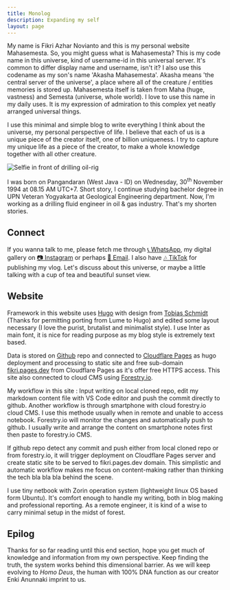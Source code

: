 ```yaml
---
title: Monolog
description: Expanding my self
layout: page
---
```


My name is Fikri Azhar Novianto and this is my personal website Mahasemesta. So, you might guess what is Mahasemesta? This is my code name in this universe, kind of username-id in this universal server. It's common to differ display name and username, isn't it? I also use this codename as my son's name 'Akasha Mahasemesta'. Akasha means 'the central server of the universe', a place where all of the creature / entities memories is stored up. Mahasemesta itself is taken from Maha (huge, vastness) and Semesta (universe, whole world). I love to use this name in my daily uses. It is my expression of admiration to this complex yet neatly arranged universal things.

I use this minimal and simple blog to write everything I think about the universe, my personal perspective of life. I believe that each of us is a unique piece of the creator itself, one of billion uniqueness. I try to capture my unique life as a piece of the creator, to make a whole knowledge together with all other creature.

![Selfie in front of drilling oil-rig](/image/selfies.jpg "It's me on the Cemara oil-field (Indramayu - West Java - ID ), taken on 23 May 2022. It's such a great opportunity to be part of this drilling operational team.")

I was born on Pangandaran (West Java - ID) on Wednesday, 30<sup>th</sup> November 1994 at 08.15 AM UTC+7. Short story, I continue studying bachelor degree in UPN Veteran Yogyakarta at Geological Engineering department. Now, I'm working as a drilling fluid engineer in oil & gas industry. That's my shorten stories.

## Connect

If you wanna talk to me, please fetch me through [📞 WhatsApp](https://wa.me/6281226594717), my digital gallery on [📷 Instagram](https://instagram.com/fikzhry) or perhaps [📧 Email](mailto:fikriazh@gmail.com). I also have [🎶 TikTok](https://tiktok.com/@mahasemesta) for publishing my vlog. Let's discuss about this universe, or maybe a little talking with a cup of tea and beautiful sunset view.

## Website

Framework in this website uses [Hugo](https://gohugo.io/) with design from [Tobias Schmidt](http://tobiasschmidt.me/) (Thanks for permitting porting from Lume to Hugo) and edited some layout necessary (I love the purist, brutalist and minimalist style). I use Inter as main font, it is nice for reading purpose as my blog style is extremely text based.

Data is stored on [Github](https://github.com/fikriazh/fikri) repo and connected to [Cloudflare Pages](https://pages.cloudflare.com/) as hugo deployment and processing to static site and free sub-domain [fikri.pages.dev](/) from Cloudflare Pages as it's offer free HTTPS access. This site also connected to cloud CMS using [Forestry.io](https://forestry.io/).

My workflow in this site : Input writing on local cloned repo, edit my markdown content file with VS Code editor and push the commit directly to github. Another workflow is through smartphone with cloud forestry.io cloud CMS. I use this methode usually when in remote and unable to access notebook. Forestry.io will monitor the changes and automatically push to github. I usually write and arrange the content on smartphone notes first then paste to forestry.io CMS.

If github repo detect any commit and push either from local cloned repo or from forestry.io, it will trigger deployment on Cloudflare Pages server and create static site to be served to fikri.pages.dev domain. This simplistic and automatic workflow makes me focus on content-making rather than thinking the tech bla bla bla behind the scene.

I use tiny netbook with Zorin operation system (lightweight linux OS based form Ubuntu). It's comfort enough to handle my writing, both in blog making and professional reporting. As a remote engineer, it is kind of a wise to carry minimal setup in the midst of forest.

## Epilog

Thanks for so far reading until this end section, hope you get much of knowledge and information from my own perspective. Keep finding the truth, the system works behind this dimensional barrier. As we will keep evolving to *Homo Deus*, the human with 100% DNA function as our creator Enki Anunnaki imprint to us.